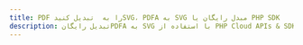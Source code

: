 ---title: PDF را به  تبدیل کنیدSVG، PDFA به SVG مبدل رایگان یا PHP SDKdescription: تبدیل رایگانPDFA به SVG با استفاده از PHP Cloud APIs & SDK همچنین اسناد PDF را در Cloud ایجاد، ویرایش و رندر کنید.---